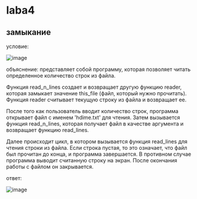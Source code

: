 # laba4
## замыкание
условие:

![image](https://github.com/KseniyaMaystrenko/laba4/assets/152999073/170110b1-f3bd-40e2-b801-f402c21345dd)

объяснение:
представляет собой программу, которая позволяет читать определенное количество строк из файла. 

Функция read_n_lines создает и возвращает другую функцию reader, которая замыкает значение this_file (файл, который нужно прочитать). Функция reader считывает текущую строку из файла и возвращает ее. 

После того как пользователь вводит количество строк, программа открывает файл с именем 'hdime.txt' для чтения. Затем вызывается функция read_n_lines, которая получает файл в качестве аргумента и возвращает функцию read_lines. 

Далее происходит цикл, в котором вызывается функция read_lines для чтения строки из файла. Если строка пустая, то это означает, что файл был прочитан до конца, и программа завершается. В противном случае программа выводит считанную строку на экран. После окончания работы с файлом он закрывается.

ответ:

![image](https://github.com/KseniyaMaystrenko/laba4/assets/152999073/29fe2079-a9bf-4f97-be33-e65488d87400)
